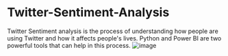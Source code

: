 # Twitter-Sentiment-Analysis
Twitter Sentiment analysis is the process of understanding how people are using Twitter and how it affects people's lives. Python and Power BI are two powerful tools that can help in this process. 
![image](https://github.com/VellalaNishitha/Twitter-Sentiment-Analysis/assets/114561871/bba98254-c598-426d-8831-7552788ca1ea)
